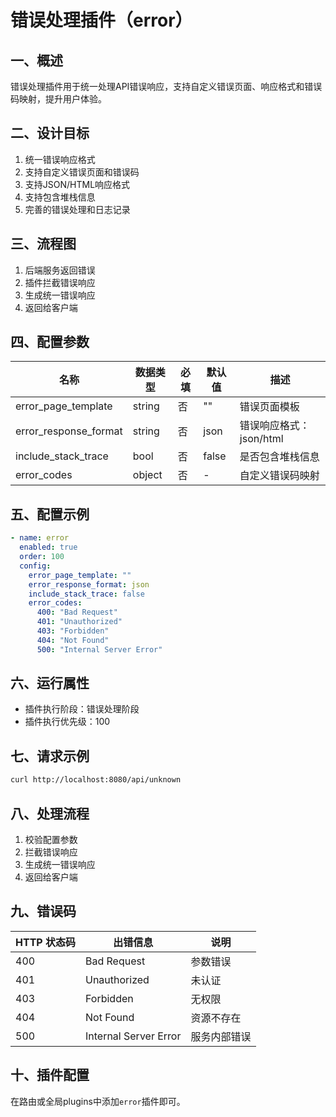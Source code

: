 # 错误处理插件（error）

## 一、概述
错误处理插件用于统一处理API错误响应，支持自定义错误页面、响应格式和错误码映射，提升用户体验。

## 二、设计目标
1. 统一错误响应格式
2. 支持自定义错误页面和错误码
3. 支持JSON/HTML响应格式
4. 支持包含堆栈信息
5. 完善的错误处理和日志记录

## 三、流程图
1. 后端服务返回错误
2. 插件拦截错误响应
3. 生成统一错误响应
4. 返回给客户端

## 四、配置参数

| 名称                  | 数据类型         | 必填 | 默认值         | 描述                         |
|-----------------------|----------------|------|----------------|------------------------------|
| error_page_template   | string         | 否   | ""             | 错误页面模板                  |
| error_response_format | string         | 否   | json           | 错误响应格式：json/html       |
| include_stack_trace   | bool           | 否   | false          | 是否包含堆栈信息              |
| error_codes           | object         | 否   | -              | 自定义错误码映射              |

## 五、配置示例

```yaml
- name: error
  enabled: true
  order: 100
  config:
    error_page_template: ""
    error_response_format: json
    include_stack_trace: false
    error_codes:
      400: "Bad Request"
      401: "Unauthorized"
      403: "Forbidden"
      404: "Not Found"
      500: "Internal Server Error"
```

## 六、运行属性
- 插件执行阶段：错误处理阶段
- 插件执行优先级：100

## 七、请求示例
```bash
curl http://localhost:8080/api/unknown
```

## 八、处理流程
1. 校验配置参数
2. 拦截错误响应
3. 生成统一错误响应
4. 返回给客户端

## 九、错误码

| HTTP 状态码 | 出错信息           | 说明                   |
|-------------|--------------------|------------------------|
| 400         | Bad Request        | 参数错误               |
| 401         | Unauthorized       | 未认证                 |
| 403         | Forbidden          | 无权限                 |
| 404         | Not Found          | 资源不存在             |
| 500         | Internal Server Error | 服务内部错误         |

## 十、插件配置
在路由或全局plugins中添加`error`插件即可。 
